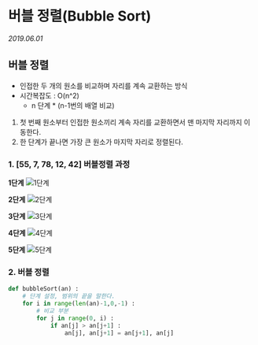 # 버블 정렬(Bubble Sort)

*2019.06.01*



## 버블 정렬

- 인접한 두 개의 원소를 비교하며 자리를 계속 교환하는 방식
- 시간복잡도 : O(n^2)
  - n 단계 * (n-1번의 배열 비교)

1. 첫 번째 원소부터 인접한 원소끼리 계속 자리를 교환하면서 맨 마지막 자리까지 이동한다.
2. 한 단계가 끝나면 가장 큰 원소가 마지막 자리로 정렬된다.



### 1. [55, 7, 78, 12, 42] 버블정렬 과정

**1단계**
![1단계](/Users/nayeong/TIL/Algorithm/images/buuble1.png)

**2단계**
![2단계](/Users/nayeong/TIL/Algorithm/images/buuble2.png)

**3단계**
![3단계](/Users/nayeong/TIL/Algorithm/images/buuble3.png)

**4단계**
![4단계](/Users/nayeong/TIL/Algorithm/images/buuble4.png)

**5단계**
![5단계](/Users/nayeong/TIL/Algorithm/images/buuble5.png)



### 2. 버블 정렬 

```python
def bubbleSort(an) :
    # 단계 설정, 범위의 끝을 말한다.
    for i in range(len(an)-1,0,-1) :
        # 비교 부분
        for j in range(0, i) :
            if an[j] > an[j+1] :
                an[j], an[j+1] = an[j+1], an[j]
```

